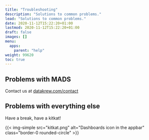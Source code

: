 ```yaml
---
title: "Troubleshooting"
description: "Solutions to common problems."
lead: "Solutions to common problems."
date: 2020-11-12T15:22:20+01:00
lastmod: 2020-11-12T15:22:20+01:00
draft: false
images: []
menu: 
  apps:
    parent: "help"
weight: 99620
toc: true
---
```


## Problems with MADS

Contact us at [datakrew.com/contact](https://datakrew.com/contact.html)

## Problems with everything else

Have a break, have a kitkat!

{{< img-simple src="kitkat.png" alt="Dashboards icon in the appbar" class="border-0 rounded-circle" >}}
